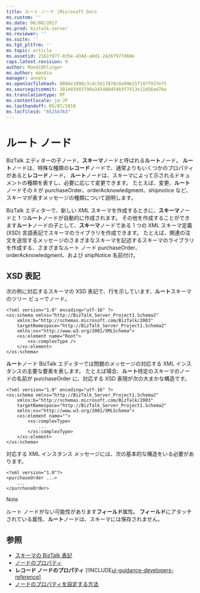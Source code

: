 ```yaml
---
title: ルート ノード |Microsoft Docs
ms.custom: ''
ms.date: 06/08/2017
ms.prod: biztalk-server
ms.reviewer: ''
ms.suite: ''
ms.tgt_pltfrm: ''
ms.topic: article
ms.assetid: 2161f877-835e-434d-a8d1-2426f977d60e
caps.latest.revision: 9
author: MandiOhlinger
ms.author: mandia
manager: anneta
ms.openlocfilehash: 0886e1098c3cdc561f878c0a99615f197f937ef5
ms.sourcegitcommit: 381e83d43796a345488d54b3f7413e11d56ad7be
ms.translationtype: MT
ms.contentlocale: ja-JP
ms.lasthandoff: 05/07/2019
ms.locfileid: "65254763"
---
```

# <a name="root-nodes"></a>ルート ノード
BizTalk エディターの子ノード、**スキーマ**ノードと呼ばれる**ルート**ノード。 **ルート**ノードは、特殊な種類の**レコード**ノードで、通常よりもいくつかのプロパティがあると**レコード**ノード。 **ルート**ノードは、スキーマによって示されるドキュメントの種類を表すし、必要に応じて変更できます。 たとえば、変更、**ルート**ノードその it が purchaseOrder、orderAcknowledgment、shipnotice など、スキーマが表すメッセージの種類について説明します。  

 BizTalk エディターで、新しい XML スキーマを作成するときに、**スキーマ**ノードと 1 つ**ルート**ノードが自動的に作成されます。 その他を作成することができます**ルート**ノードの子として、**スキーマ**ノードである 1 つの XML スキーマ定義 (XSD) 言語表記でスキーマのライブラリを作成できます。 たとえば、関連の注文を送信するメッセージのさまざまなスキーマを記述するスキーマのライブラリを作成する、さまざまなルート ノード purchaseOrder、orderAcknowledgment、および shipNotice 名前付け。  

## <a name="xsd-representation"></a>XSD 表記  
 次の例に対応するスキーマの XSD 表記で、行を示しています、**ルート**スキーマのツリー ビューでノード。  

```  
<?xml version="1.0" encoding="utf-16" ?>  
<xs:schema xmlns="http://BizTalk_Server_Project1.Schema2"  
    xmlns:b="http://schemas.microsoft.com/BizTalk/2003"  
    targetNamespace="http://BizTalk_Server_Project1.Schema2"  
    xmlns:xs="http://www.w3.org/2001/XMLSchema">  
    <xs:element name="Root">  
        <xs:complexType />   
    </xs:element>  
</xs:schema>  
```  

 **ルート**ノード BizTalk エディターでは問題のメッセージの対応する XML インスタンスの主要な要素を表します。 たとえば場合、**ルート**特定のスキーマのノードの名前が purchaseOrder に、対応する XSD 表現が次の大まかな構造です。  

```  
<?xml version="1.0" encoding="utf-16" ?>  
<xs:schema xmlns="http://BizTalk_Server_Project1.Schema2"  
    xmlns:b="http://schemas.microsoft.com/BizTalk/2003"  
    targetNamespace="http://BizTalk_Server_Project1.Schema2"  
    xmlns:xs="http://www.w3.org/2001/XMLSchema">  
    <xs:element name="">  
        <xs:complexType>   
            ...  
        </xs:complexType>   
    </xs:element>  
</xs:schema>  
```  

 対応する XML インスタンス メッセージには、次の基本的な構造をいる必要があります。  

```  
<?xml version="1.0"?>  
<purchaseOrder ...>  
    ...  
</purchaseOrder>  
```  

> [!NOTE]
>  ルート ノードがない可能性があります**フィールド**属性。 **フィールド**にアタッチされている属性、**ルート**ノードは、スキーマには保存されません。  

## <a name="see-also"></a>参照  
- [スキーマの BizTalk 表記](../core/biztalk-representation-of-schemas.md)   
- [ノードのプロパティ](../core/node-properties.md)   
- **レコード ノードのプロパティ**  [!INCLUDE[ui-guidance-developers-reference](../includes/ui-guidance-developers-reference.md)]
- [ノードのプロパティを設定する方法](../core/how-to-set-node-properties.md)
